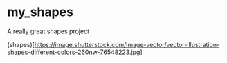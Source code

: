 # my_shapes
A really great shapes project

(shapes)[https://image.shutterstock.com/image-vector/vector-illustration-shapes-different-colors-260nw-76548223.jpg]
